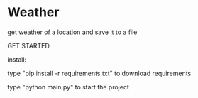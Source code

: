 # Weather
get weather of a location and save it to a file


GET STARTED


install:


type "pip install -r requirements.txt" to download requirements

type "python main.py" to start the project
